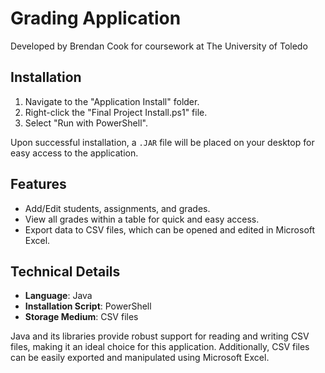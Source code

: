 # Grading Application

Developed by Brendan Cook for coursework at The University of Toledo

## Installation

1. Navigate to the "Application Install" folder.
2. Right-click the "Final Project Install.ps1" file.
3. Select "Run with PowerShell".

Upon successful installation, a `.JAR` file will be placed on your desktop for easy access to the application.

## Features

- Add/Edit students, assignments, and grades.
- View all grades within a table for quick and easy access.
- Export data to CSV files, which can be opened and edited in Microsoft Excel.

## Technical Details

- **Language**: Java
- **Installation Script**: PowerShell
- **Storage Medium**: CSV files

Java and its libraries provide robust support for reading and writing CSV files, making it an ideal choice for this application. Additionally, CSV files can be easily exported and manipulated using Microsoft Excel.